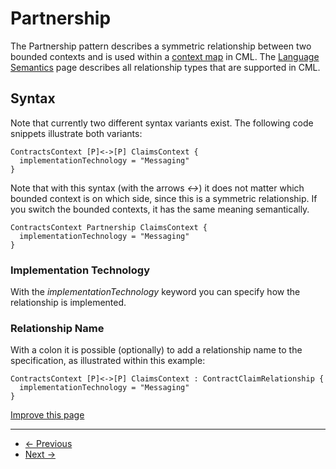 
# Partnership

The Partnership pattern describes a symmetric relationship between two bounded contexts and is used within a [context map](/docs/context-map/) in CML. The [Language Semantics](https://contextmapper.org/docs/language-model/) page describes all relationship types that are supported in CML.

## Syntax

Note that currently two different syntax variants exist. The following code snippets illustrate both variants:

```
ContractsContext [P]<->[P] ClaimsContext {
  implementationTechnology = "Messaging"
}

```

Note that with this syntax (with the arrows *<->*) it does not matter which bounded context is on which side, since this is a symmetric relationship. If you switch the bounded contexts, it has the same meaning semantically.

```
ContractsContext Partnership ClaimsContext {
  implementationTechnology = "Messaging"
}

```

### Implementation Technology

With the *implementationTechnology* keyword you can specify how the relationship is implemented.

### Relationship Name

With a colon it is possible (optionally) to add a relationship name to the specification, as illustrated within this example:

```
ContractsContext [P]<->[P] ClaimsContext : ContractClaimRelationship {
  implementationTechnology = "Messaging"
}

```

[Improve this page](https://github.com/ContextMapper/contextmapper.github.io/blob/master/_docs/language-reference/partnership.md)

---

* [← Previous](/docs/domain-vision-statement/)
* [Next →](/docs/shared-kernel/)

